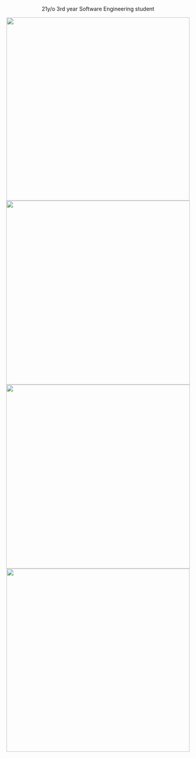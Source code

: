 <div align="center">
  <p>21y/o 3rd year Software Engineering student</p>
  <!-- GitHub Top Language Card -->
  <img align="top" width="478" src="https://github-readme-stats.vercel.app/api/top-langs/?username=aminokun&langs_count=6&layout=compact&theme=dark&hide_border=true&hide=HTML&custom_title=Top%20Languages"/>
  <!-- GitHub Stats Card -->  
<!--   <img align="top" height="200" src="https://github-readme-stats.vercel.app/api?username=aminokun&show_icons=true&theme=dark&hide_border=true&include_all_commits=true&rank_icon=github&custom_title=My%20GitHub%20Stats"/> -->
  <!-- Waka Time Card -->
  <img align="top" width="480" src="https://github-readme-stats.vercel.app/api/wakatime?username=minosh&layout=compact&theme=dark&hide_border=true&hide=HTML&custom_title=Time%20Spent%20Coding"/>
  <!-- Streak card -->
  <img align="top" width="480" src="https://streak-stats.demolab.com?user=aminokun&theme=dark&hide_border=true&border_radius=5&card_width=480" />
  <!-- LeetCode Card -->
  <img align="top" width="478" src="https://leetcard.jacoblin.cool/aminokun?theme=dark&font=Baloo%202&ext=heatmap"/>
</div>
<!--   <img align="top" width="478" src="https://leetcode.card.workers.dev/aminokun?theme=dark&font=baloo&extension=activity"/> -->
